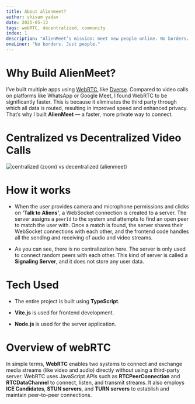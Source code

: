 ```yaml
---
title: About alienmeet?
author: shivam yadav
date: 2025-05-13
tags: webRTC, decentralized, community
index: 1
description: "AlienMeet’s mission: meet new people online. No borders. Just people. With decentralized WebRTC, video & audio go peer‑to‑peer—no slow servers, no third parties. Enjoy faster connections, lower latency, and true privacy."
oneLiner: "No borders. Just people."
---
```



# Why Build AlienMeet?

I’ve built multiple apps using [WebRTC](https://webrtc.org/), like [Dverse](https://dverse-git.vercel.app/videocall). Compared to video calls on platforms like WhatsApp or Google Meet, I found WebRTC to be significantly faster. This is because it eliminates the third party through which all data is routed, resulting in improved speed and enhanced privacy.  
That’s why I built **AlienMeet** — a faster, more private way to connect.

# Centralized vs Decentralized Video Calls

![centralized (zoom) vs decentralized (alienmeet)](https://camo.githubusercontent.com/6e2934de1e06892b851a563e8d87d3c98ee1154ed6075d8d7754f0cd120f309b/68747470733a2f2f626c6f676765656b2e6d652f6e6974726f7061636b5f7374617469632f467a48626757547959574c6c794d4b4a425957704f62635071634d76724b4b692f6173736574732f696d616765732f6f7074696d697a65642f7265762d636436353764312f626c6f676765656b2e6d652f77702d636f6e74656e742f75706c6f6164732f323031392f30352f3230313930352d776562736f636b65742d76732d646174616368616e6e656c2e6a7067)

# How it works

- When the user provides camera and microphone permissions and clicks on **'Talk to Aliens'**, a WebSocket connection is created to a server. The server assigns a `peerId` to the system and attempts to find an open peer to match the user with. Once a match is found, the server shares their WebSocket connections with each other, and the frontend code handles all the sending and receiving of audio and video streams.

- As you can see, there is no centralization here. The server is only used to connect random peers with each other. This kind of server is called a **Signaling Server**, and it does not store any user data.


# Tech Used

  - The entire project is built using **TypeScript**.
    
-   **Vite.js** is used for frontend development.
    
-   **Node.js** is used for the server application.

# Overview of webRTC 

In simple terms, **WebRTC** enables two systems to connect and exchange media streams (like video and audio) directly without using a third-party server. WebRTC uses JavaScript APIs such as **RTCPeerConnection** and **RTCDataChannel** to connect, listen, and transmit streams. It also employs **ICE Candidates**, **STUN servers**, and **TURN servers** to establish and maintain peer-to-peer connections.